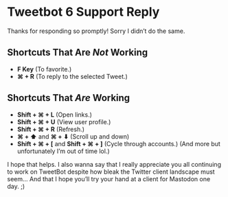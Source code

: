 # Tweetbot 6 Support Reply
Thanks for responding so promptly! Sorry I didn’t do the same.
## Shortcuts That Are *Not* Working
-  **F Key** (To favorite.)
- **⌘ + R** (To reply to the selected Tweet.)

## Shortcuts That *Are* Working
-  **Shift + ⌘ + L** (Open links.)
- **Shift + ⌘ + U** (View user profile.)
- **Shift + ⌘ + R** (Refresh.)
- **⌘ + ⬆︎** and **⌘ + ⬇︎** (Scroll up and down)
- **Shift + ⌘ + [** and **Shift + ⌘ + ]** (Cycle through accounts.)
(And more but unfortunately I’m out of time lol.)

I hope that helps. I also wanna say that I really appreciate you all continuing to work on TweetBot despite how bleak the Twitter client landscape must seem... And that I hope you’ll try your hand at a client for Mastodon one day. ;)